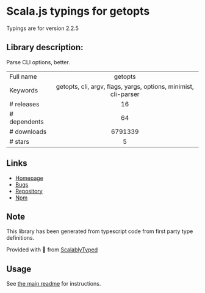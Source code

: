 
# Scala.js typings for getopts

Typings are for version 2.2.5

## Library description:
Parse CLI options, better.

|                    |                 |
| ------------------ | :-------------: |
| Full name          | getopts |
| Keywords           | getopts, cli, argv, flags, yargs, options, minimist, cli-parser |
| # releases         | 16 |
| # dependents       | 64 |
| # downloads        | 6791339 |
| # stars            | 5 |

## Links
- [Homepage](https://github.com/jorgebucaran/getopts#readme)
- [Bugs](https://github.com/jorgebucaran/getopts/issues)
- [Repository](https://github.com/jorgebucaran/getopts)
- [Npm](https://www.npmjs.com/package/getopts)
    


## Note
This library has been generated from typescript code from first party type definitions.

Provided with :purple_heart: from [ScalablyTyped](https://github.com/oyvindberg/ScalablyTyped)

## Usage
See [the main readme](../../readme.md) for instructions.



